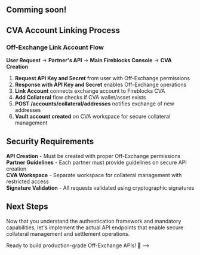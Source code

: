 ## Comming soon!


<!-- # Step 2: API Authentication & Mandatory Capabilities

## Off-Exchange Authentication Framework

Off-Exchange as Provider builds on **Network Link v2 authentication** with additional collateral-specific capabilities. Every API request must include cryptographic signatures to ensure secure communication between your exchange and Fireblocks.

### Required Authentication Headers

All REST requests must contain these headers:

- **X-FBAPI-KEY**: The API key as a string
- **X-FBAPI-SIGNATURE**: Signature created with SECRET string and signing algorithm  
- **X-FBAPI-TIMESTAMP**: Request timestamp in milliseconds since Unix Epoch
- **X-FBAPI-NONCE**: A unique reference to the request (Random UUID)

### Signature Process

The signature is created by:
1. **Building the message**: `timestamp + nonce + method + endpoint + body`
2. **Pre-encoding** (configurable): PLAIN, BASE64, HEXSTR, BASE58, BASE32
3. **Signing** with chosen algorithm: HMAC, RSA, or ECDSA
4. **Post-encoding** (configurable): PLAIN, BASE64, HEXSTR, BASE58, BASE32

## Mandatory Capabilities

All Off-Exchange Provider integrations must implement these four mandatory capabilities:

### Core Network Link Capabilities 🏗️

**Capabilities** - All supported capabilities per account and dependencies for each one  
**Accounts** - Support for sub-accounts and exchange account management  
**Assets** - All supported assets: Crypto, FIAT, Tokens, Bucket Assets  
**Balances** - Balance per asset listed on each account

### Off-Exchange Specific Capabilities ⚡

**Transfers** - Underlying capability to allow any transfer operation  
**Blockchain Transfers** - Support for blockchain-based transfers  
**Collateral** - Off-Exchange capabilities: Add/Remove collateral, settlement management  
**Exchange To Fireblocks** - API endpoints originated on the Exchange side and received by Fireblocks

## API Authentication Flow

```
┌─────────────────┐    Authentication     ┌──────────────────┐
│                 │    Request/Response   │                  │
│   End-User      │◄─────────────────────►│  Partner's       │
│                 │    API Key/SECRET     │  Interface       │
└─────────────────┘                       └──────────────────┘
         │                                          │
         │ Link Account (API Key+SECRET)            │
         ▼                                          ▼
┌─────────────────┐    Secure API Call    ┌──────────────────┐
│                 │    X-FBAPI Headers    │                  │
│ Fireblocks      │◄─────────────────────►│  Partner's API   │
│ Console         │    with Signatures    │                  │
└─────────────────┘                       └──────────────────┘
```

<!--QUIZ_PLACEHOLDER-->

## CVA Account Linking Process

### Off-Exchange Link Account Flow

**User Request** → **Partner's API** → **Main Fireblocks Console** → **CVA Creation**

1. **Request API Key and Secret** from user with Off-Exchange permissions
2. **Response with API Key and Secret** enables Off-Exchange operations  
3. **Link Account** connects exchange account to Fireblocks CVA
4. **Add Collateral** flow checks if CVA wallet/asset exists
5. **POST /accounts/collateral/addresses** notifies exchange of new addresses
6. **Vault account created** on CVA workspace for secure collateral management

## Security Requirements

**API Creation** - Must be created with proper Off-Exchange permissions  
**Partner Guidelines** - Each partner must provide guidelines on secure API creation  
**CVA Workspace** - Separate workspace for collateral management with restricted access  
**Signature Validation** - All requests validated using cryptographic signatures

## Next Steps

Now that you understand the authentication framework and mandatory capabilities, let&apos;s implement the actual API endpoints that enable secure collateral management and settlement operations.

Ready to build production-grade Off-Exchange APIs! 🎯 -->